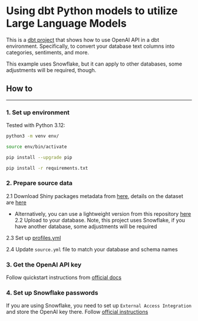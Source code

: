 # Using dbt Python models to utilize Large Language Models

This is a [dbt project](https://docs.getdbt.com/docs/build/projects) that shows how to use OpenAI API in a dbt environment. Specifically, to convert your database text columns into categories, sentiments, and more.

This example uses Snowflake, but it can apply to other databases, some adjustments will be required, though.

## How to
---

### 1. Set up environment

Tested with Python 3.12:
```bash
python3 -m venv env/
```
```bash
source env/bin/activate
```
```bash
pip install --upgrade pip
```
```bash
pip install -r requirements.txt
```


### 2. Prepare source data
2.1 Download Shiny packages metadata from [here](https://github.com/rfordatascience/tidytuesday/blob/master/data/2024/2024-04-16/package_details.csv), details on the dataset are [here](https://github.com/rfordatascience/tidytuesday/blob/master/data/2024/2024-04-16/readme.md)
- Alternatively, you can use a lightweight version from this repository [here](https://github.com/Klimmy/analytics-engineer-posts/blob/main/chat_gpt_classification/data/package_details_10_rows.csv)
2.2 Upload to your database. Note, this project uses Snowflake, if you have another database, some adjustments will be required

2.3 Set up [profiles.yml](https://docs.getdbt.com/docs/core/connect-data-platform/profiles.yml)

2.4 Update `source.yml` file to match your database and schema names

### 3. Get the OpenAI API key
Follow quickstart instructions from [official docs](https://platform.openai.com/docs/quickstart)


### 4. Set up Snowflake passwords
If you are using Snowflake, you need to set up `External Access Integration` and store the OpenAI key there. Follow [official instructions](https://docs.snowflake.com/en/sql-reference/sql/create-external-access-integration)
